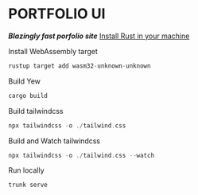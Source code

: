 # PORTFOLIO UI

**_Blazingly fast porfolio site_**
[Install Rust in your machine](https://www.rust-lang.org/tools/install)

Install WebAssembly target

```rust
rustup target add wasm32-unknown-unknown
```

Build Yew

```rust
cargo build
```

Build tailwindcss

```rust
npx tailwindcss -o ./tailwind.css
```

Build and Watch tailwindcss

```rust
npx tailwindcss -o ./tailwind.css --watch
```

Run locally

```rust
trunk serve
```
